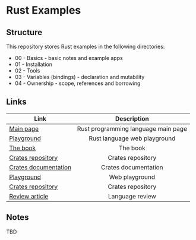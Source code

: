 # Rust Examples

## Structure

This repository stores Rust examples in the following directories:

 * 00 - Basics - basic notes and example apps
 * 01 - Installation
 * 02 - Tools
 * 03 - Variables (bindings) - declaration and mutability
 * 04 - Ownership - scope, references and borrowing


 ## Links
 
  Link                                                           | Description                                    |
| -------------------------------------------------------------- |:----------------------------------------------:|
| [Main page](https://www.rust-lang.org/)                        | Rust programming language main page            |
| [Playground](https://play.rust-lang.org)                       | Rust language web playground
| [The book](https://doc.rust-lang.org/book/)                    | The book                                       |
| [Crates repository](https://crates.io/)                        | Crates repository |
| [Crates documentation](https://docs.rs/)                       | Crates documentation |
| [Playground](https://play.rust-lang.org/)                      | Web playground|
| [Crates repository](https://crates.io/)                        | Crates repository |
| [Review article](https://hackernoon.com/programming-in-rust-the-good-the-bad-the-ugly-d06f8d8b7738) | Language review |


## Notes

TBD